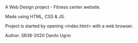 A Web Design project - Fitness center website.

Made using HTML, CSS & JS.

Project is started by opening <index.html> with a web browser.

Author: SR36-2020 Danilo Ugrin
